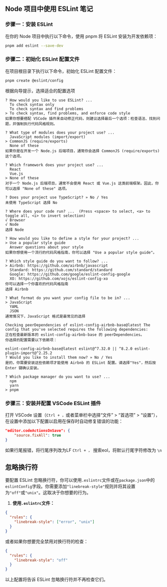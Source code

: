 ## Node 项目中使用 ESLint 笔记

### 步骤一：安装 ESLint
在你的 Node 项目中执行以下命令，使用 pnpm 将 ESLint 安装为开发依赖项：
```bash
pnpm add eslint --save-dev
```

### 步骤二：初始化 ESLint 配置文件
在项目根目录下执行以下命令，初始化 ESLint 配置文件：
```bash
pnpm create @eslint/config
```
根据向导提示，选择适合的配置选项
```
? How would you like to use ESLint? ...
  To check syntax only
  To check syntax and find problems
> To check syntax, find problems, and enforce code style
如果你想要搭配 VSCode 插件来自动修正代码，则建议选择最后一个选项：检查语法、找到问题，并强制执行代码风格规则。

? What type of modules does your project use? ...
  JavaScript modules (import/export)
> CommonJS (require/exports)
  None of these
如果你是在开发一个 Node.js 后端项目，通常你会选择 CommonJS (require/exports) 这个选项。

? Which framework does your project use? ...
  React
  Vue.js
> None of these
对于一个 Node.js 后端项目，通常不会使用 React 或 Vue.js 这类前端框架。因此，你可以选择 "None of these" 选项。

? Does your project use TypeScript? » No / Yes
未使用 TypeScript 选择 No

? Where does your code run? ...  (Press <space> to select, <a> to toggle all, <i> to invert selection)
√ Browser
√ Node
选择 Node

? How would you like to define a style for your project? ...
> Use a popular style guide
  Answer questions about your style
如果你想使用一个流行的代码风格指南，你可以选择 "Use a popular style guide"。

? Which style guide do you want to follow? ...
> Airbnb: https://github.com/airbnb/javascript
  Standard: https://github.com/standard/standard
  Google: https://github.com/google/eslint-config-google
  XO: https://github.com/xojs/eslint-config-xo
你可以选择一个你喜欢的代码风格指南
选择 Airbnb

? What format do you want your config file to be in? ...
> JavaScript
  YAML
  JSON
通常情况下，JavaScript 格式是最常见的选择

Checking peerDependencies of eslint-config-airbnb-base@latest The config that you've selected requires the following dependencies:
正在检查最新版本的 eslint-config-airbnb-base 的 peerDependencies。 
你选择的配置需要以下依赖项：

eslint-config-airbnb-base@latest eslint@^7.32.0 || ^8.2.0 eslint-plugin-import@^2.25.2
? Would you like to install them now? » No / Yes
是的，你需要安装这些依赖项才能使用 Airbnb 的 ESLint 配置。请选择"Yes"，然后按 Enter 键确认安装。

? Which package manager do you want to use? ...
  npm
  yarn
> pnpm
```



### 步骤三：安装并配置 VSCode ESLint 插件
打开 VSCode 设置（`Ctrl + ，`或者菜单栏中选择“文件” > “首选项” > “设置”），在设置中添加以下配置以启用在保存时自动修复错误的功能：
```json
"editor.codeActionsOnSave": {
	"source.fixAll": true
}
```

如果行尾报错，将行尾序列改为LF
`Ctrl + ，` 搜索eol，将默认行尾字符修改为 `\n`

## 忽略换行符
要配置 ESLint 忽略换行符，你可以使用`.eslintrc`文件或在`package.json`中的`eslintConfig`字段。你需要添加`"linebreak-style"`规则并将其设置为`"off"`或`"unix"`。这取决于你想要的行为。

1. **使用`.eslintrc`文件：**
```json
{
  "rules": {
    "linebreak-style": ["error", "unix"]
  }
}
```

或者如果你想要完全禁用对换行符的检查：
```json
{
  "rules": {
    "linebreak-style": "off"
  }
}
```

以上配置将告诉 ESLint 忽略换行符并不再检查它们。